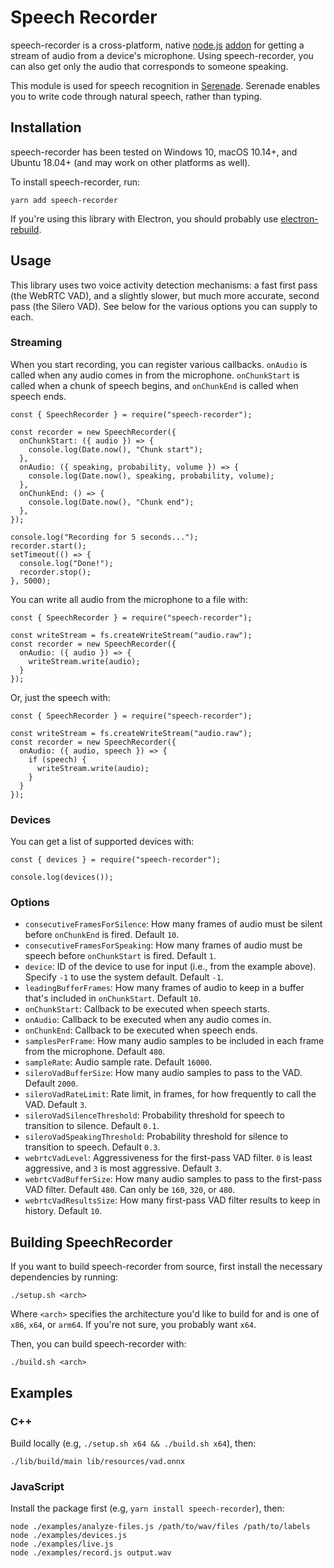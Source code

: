# Speech Recorder

speech-recorder is a cross-platform, native [node.js](https://nodejs.org) [addon](http://nodejs.org/api/addons.html) for getting a stream of audio from a device's microphone. Using speech-recorder, you can also get only the audio that corresponds to someone speaking.

This module is used for speech recognition in [Serenade](https://serenade.ai). Serenade enables you to write code through natural speech, rather than typing.

## Installation

speech-recorder has been tested on Windows 10, macOS 10.14+, and Ubuntu 18.04+ (and may work on other platforms as well).

To install speech-recorder, run:

    yarn add speech-recorder

If you're using this library with Electron, you should probably use [electron-rebuild](https://github.com/electron/electron-rebuild).

## Usage

This library uses two voice activity detection mechanisms: a fast first pass (the WebRTC VAD), and a slightly slower, but much more accurate, second pass (the Silero VAD). See below for the various options you can supply to each.

### Streaming

When you start recording, you can register various callbacks. `onAudio` is called when any audio comes in from the microphone. `onChunkStart` is called when a chunk of speech begins, and `onChunkEnd` is called when speech ends.

    const { SpeechRecorder } = require("speech-recorder");

    const recorder = new SpeechRecorder({
      onChunkStart: ({ audio }) => {
        console.log(Date.now(), "Chunk start");
      },
      onAudio: ({ speaking, probability, volume }) => {
        console.log(Date.now(), speaking, probability, volume);
      },
      onChunkEnd: () => {
        console.log(Date.now(), "Chunk end");
      },
    });

    console.log("Recording for 5 seconds...");
    recorder.start();
    setTimeout(() => {
      console.log("Done!");
      recorder.stop();
    }, 5000);

You can write all audio from the microphone to a file with:

    const { SpeechRecorder } = require("speech-recorder");

    const writeStream = fs.createWriteStream("audio.raw");
    const recorder = new SpeechRecorder({
      onAudio: ({ audio }) => {
        writeStream.write(audio);
      }
    });

Or, just the speech with:

    const { SpeechRecorder } = require("speech-recorder");

    const writeStream = fs.createWriteStream("audio.raw");
    const recorder = new SpeechRecorder({
      onAudio: ({ audio, speech }) => {
        if (speech) {
          writeStream.write(audio);
        }
      }
    });

### Devices

You can get a list of supported devices with:

    const { devices } = require("speech-recorder");

    console.log(devices());

### Options

* `consecutiveFramesForSilence`: How many frames of audio must be silent before `onChunkEnd` is fired. Default `10`.
* `consecutiveFramesForSpeaking`: How many frames of audio must be speech before `onChunkStart` is fired. Default `1`.
* `device`: ID of the device to use for input (i.e., from the example above). Specify `-1` to use the system default. Default `-1`.
* `leadingBufferFrames`: How many frames of audio to keep in a buffer that's included in `onChunkStart`. Default `10`.
* `onChunkStart`: Callback to be executed when speech starts.
* `onAudio`: Callback to be executed when any audio comes in.
* `onChunkEnd`: Callback to be executed when speech ends.
* `samplesPerFrame`: How many audio samples to be included in each frame from the microphone. Default `480`.
* `sampleRate`: Audio sample rate. Default `16000`.
* `sileroVadBufferSize`: How many audio samples to pass to the VAD. Default `2000`.
* `sileroVadRateLimit`: Rate limit, in frames, for how frequently to call the VAD. Default `3`.
* `sileroVadSilenceThreshold`: Probability threshold for speech to transition to silence. Default `0.1`.
* `sileroVadSpeakingThreshold`: Probability threshold for silence to transition to speech. Default `0.3`.
* `webrtcVadLevel`: Aggressiveness for the first-pass VAD filter. `0` is least aggressive, and `3` is most aggressive. Default `3`.
* `webrtcVadBufferSize`: How many audio samples to pass to the first-pass VAD filter. Default `480`. Can only be `160`, `320`, or `480`.
* `webrtcVadResultsSize`: How many first-pass VAD filter results to keep in history. Default `10`.

## Building SpeechRecorder

If you want to build speech-recorder from source, first install the necessary dependencies by running:

    ./setup.sh <arch>

Where `<arch>` specifies the architecture you'd like to build for and is one of `x86`, `x64`, or `arm64`. If you're not sure, you probably want `x64`.

Then, you can build speech-recorder with:

    ./build.sh <arch>

## Examples

### C++

Build locally (e.g, `./setup.sh x64 && ./build.sh x64`), then:

```
./lib/build/main lib/resources/vad.onnx
```

### JavaScript

Install the package first (e.g, `yarn install speech-recorder`), then:

```
node ./examples/analyze-files.js /path/to/wav/files /path/to/labels
node ./examples/devices.js
node ./examples/live.js
node ./examples/record.js output.wav
```
